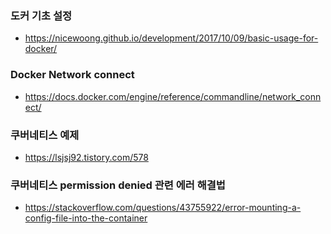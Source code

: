 ### 도커 기초 설정
  - <https://nicewoong.github.io/development/2017/10/09/basic-usage-for-docker/>


### Docker Network connect
- <https://docs.docker.com/engine/reference/commandline/network_connect/>


### 쿠버네티스 예제
- <https://lsjsj92.tistory.com/578>


### 쿠버네티스 permission denied 관련 에러 해결법
- <https://stackoverflow.com/questions/43755922/error-mounting-a-config-file-into-the-container> 
